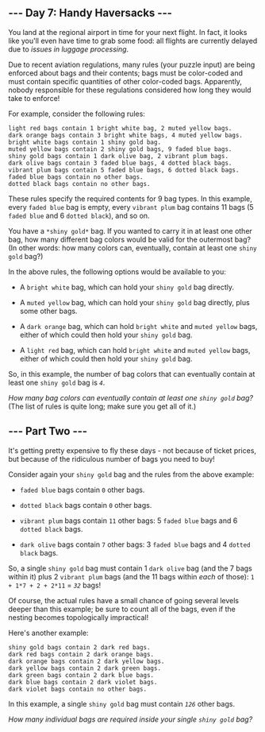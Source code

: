 ## --- Day 7: Handy Haversacks --- ##

You land at the regional airport in time for your next flight. In fact,
it looks like you'll even have time to grab some food: all flights are
currently delayed due to *issues in luggage processing*.

Due to recent aviation regulations, many rules (your puzzle input) are
being enforced about bags and their contents; bags must be color-coded
and must contain specific quantities of other color-coded bags.
Apparently, nobody responsible for these regulations considered how
long they would take to enforce!

For example, consider the following rules:

    light red bags contain 1 bright white bag, 2 muted yellow bags.
    dark orange bags contain 3 bright white bags, 4 muted yellow bags.
    bright white bags contain 1 shiny gold bag.
    muted yellow bags contain 2 shiny gold bags, 9 faded blue bags.
    shiny gold bags contain 1 dark olive bag, 2 vibrant plum bags.
    dark olive bags contain 3 faded blue bags, 4 dotted black bags.
    vibrant plum bags contain 5 faded blue bags, 6 dotted black bags.
    faded blue bags contain no other bags.
    dotted black bags contain no other bags.

These rules specify the required contents for 9 bag types. In this
example, every `faded blue` bag is empty, every `vibrant plum` bag
contains 11 bags (5 `faded blue` and 6 `dotted black`), and so on.

You have a `*shiny gold*` bag. If you wanted to carry it in at least
one other bag, how many different bag colors would be valid for the
outermost bag? (In other words: how many colors can, eventually,
contain at least one `shiny gold` bag?)

In the above rules, the following options would be available to you:

  * A `bright white` bag, which can hold your `shiny gold` bag
    directly.

  * A `muted yellow` bag, which can hold your `shiny gold` bag
    directly, plus some other bags.

  * A `dark orange` bag, which can hold `bright white` and `muted
    yellow` bags, either of which could then hold your `shiny gold`
    bag.

  * A `light red` bag, which can hold `bright white` and `muted yellow`
    bags, either of which could then hold your `shiny gold` bag.

So, in this example, the number of bag colors that can eventually
contain at least one `shiny gold` bag is *`4`*.

*How many bag colors can eventually contain at least one `shiny gold`
bag?* (The list of rules is quite long; make sure you get all of it.)

## --- Part Two --- ##

It's getting pretty expensive to fly these days - not because of ticket
prices, but because of the ridiculous number of bags you need to buy!

Consider again your `shiny gold` bag and the rules from the above
example:

  * `faded blue` bags contain `0` other bags.

  * `dotted black` bags contain `0` other bags.

  * `vibrant plum` bags contain `11` other bags: 5 `faded blue` bags
    and 6 `dotted black` bags.

  * `dark olive` bags contain `7` other bags: 3 `faded blue` bags and 4
    `dotted black` bags.

So, a single `shiny gold` bag must contain 1 `dark olive` bag (and the
7 bags within it) plus 2 `vibrant plum` bags (and the 11 bags within *each*
of those): `1 + 1*7 + 2 + 2*11` = *`32`* bags!

Of course, the actual rules have a small chance of going several levels
deeper than this example; be sure to count all of the bags, even if the
nesting becomes topologically impractical!

Here's another example:

    shiny gold bags contain 2 dark red bags.
    dark red bags contain 2 dark orange bags.
    dark orange bags contain 2 dark yellow bags.
    dark yellow bags contain 2 dark green bags.
    dark green bags contain 2 dark blue bags.
    dark blue bags contain 2 dark violet bags.
    dark violet bags contain no other bags.

In this example, a single `shiny gold` bag must contain *`126`* other
bags.

*How many individual bags are required inside your single `shiny gold`
bag?*
